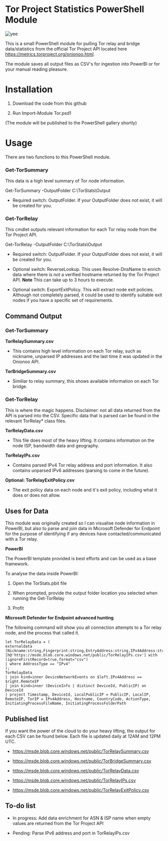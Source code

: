 
# Tor Project Statistics PowerShell Module

![yee](https://forthebadge.com/images/badges/built-with-grammas-recipe.svg)

  

This is a small PowerShell module for pulling Tor relay and bridge data/statistics from the official Tor Project API located here https://metrics.torproject.org/onionoo.html.

The module saves all output files as CSV's for ingestion into PowerBI or for your manual reading pleasure.

  

# Installation

1. Download the code from this github

2. Run Import-Module Tor.psd1

  

(The module will be published to the PowerShell gallery shortly)

  

# Usage

  

There are two functions to this PowerShell module.

  

### Get-TorSummary

This data is a high level summary of Tor node information.

Get-TorSummary -OutputFolder C:\TorStats\Output

* Required switch: OutputFolder. If your OutputFolder does not exist, it will be created for you.

  

### Get-TorRelay

This cmdlet outputs relevant information for each Tor relay node from the Tor Project API.

Get-TorRelay -OutputFolder C:\TorStats\Output

* Required switch: OutputFolder. If your OutputFolder does not exist, it will be created for you.

* Optional switch: ReverseLookup. This uses Resolve-DnsName to enrich data where there is not a verified hostname returned by the Tor Project API. **Note** This can take up to 3 hours to execute.

* Optional switch: ExportExitPolicy. This will extract node exit policies. Although not completely parsed, it could be used to identify suitable exit nodes if you have a specific set of requirements.

## Command Output

### Get-TorSummary

**TorRelaySummary.csv**

* This contains high level information on each Tor relay, such as nickname, unparsed IP addresses and the last time it was updated in the Onionoo API.

  

**TorBridgeSummary.csv**

* Similiar to relay summary, this shows available information on each Tor bridge.

  
  

### Get-TorRelay

This is where the magic happens. Disclaimer: not all data returned from the API is parsed into the CSV. Specific data that is parsed can be found in the relevant TorRelay* class files.

  

**TorRelayData.csv**

* This file does most of the heavy lifting. It contains information on the node ISP, bandwidth data and geography.

  

**TorRelayIPs.csv**

* Contains parsed IPv4 Tor relay address and port information. It also contains unparsed IPv6 addresses (parsing to come in the future).

  

**Optional: TorRelayExitPolicy.csv**

* The exit policy data on each node and it's exit policy, including what it does or does not allow.

  

## Uses for Data

This module was originally created so I can visualise node information in PowerBI, but also to parse and join data in Microsoft Defender for Endpoint for the purpose of identifying if any devices have contacted/communicated with a Tor relay.

  

**PowerBI**

The PowerBI template provided is best efforts and can be used as a base framework.

To analyse the data inside PowerBI:

1. Open the TorStats.pbit file

2. When prompted, provide the output folder location you selected when running the Get-TorRelay

3. Profit

  

**Microsoft Defender for Endpoint advanced hunting**

The following command will show you all connection attempts to a Tor relay node, and the process that called it.


    let TorRelayData = (
    externaldata (Nickname:string,Fingerprint:string,EntryAddress:string,IPv4Address:string,IPv4Port:string,IPv6Address:string,AddressType:string,Hostname:string,CountryCode:string,IsRunning:bool,RelayPublishDate:string,LastChangedIPData:string)
    [h@'https://msde.blob.core.windows.net/public/TorRelayIPs.csv'] with (ignoreFirstRecord=true,format="csv")
    | where AddressType == "IPv4"
    );
    TorRelayData
    | join kind=inner DeviceNetworkEvents on $left.IPv4Address == $right.RemoteIP
    | join kind=inner (DeviceInfo | distinct DeviceId, PublicIP) on DeviceId
    | project Timestamp, DeviceId, LocalPublicIP = PublicIP, LocalIP, RemoteIP, TorIP = IPv4Address, Hostname, CountryCode, ActionType, InitiatingProcessFileName, InitiatingProcessFolderPath

  

## Published list

If you want the power of the cloud to do your heavy lifting, the output for each CSV can be found below. Each file is updated daily at 12AM and 12PM UTC.

* https://msde.blob.core.windows.net/public/TorRelaySummary.csv

* https://msde.blob.core.windows.net/public/TorBridgeSummary.csv

* https://msde.blob.core.windows.net/public/TorRelayData.csv

* https://msde.blob.core.windows.net/public/TorRelayIPs.csv

* https://msde.blob.core.windows.net/public/TorRelayExitPolicy.csv

  

## To-do list

* In progress: Add data enrichment for ASN & ISP name when empty values are returned from the Tor Project API

* Pending: Parse IPv6 address and port in TorRelayIPs.csv
